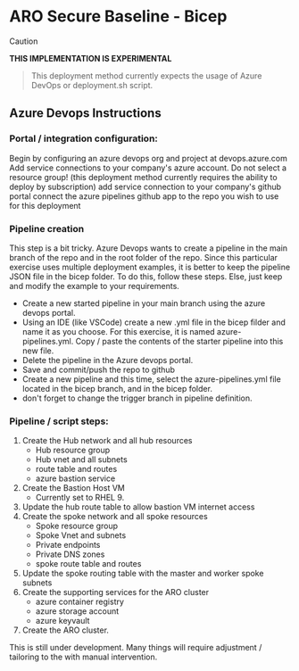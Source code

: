 # ARO Secure Baseline - Bicep

> [!CAUTION]
> **THIS IMPLEMENTATION IS EXPERIMENTAL**


> This deployment method currently expects the usage of Azure DevOps or deployment.sh script.

## Azure Devops Instructions
### Portal / integration configuration:

Begin by configuring an azure devops org and project at devops.azure.com
Add service connections to your company's azure account. Do not select a resource group!
  (this deployment method currently requires the ability to deploy by subscription)
add service connection to your company's github portal
connect the azure pipelines github app to the repo you wish to use for this deployment

### Pipeline creation

This step is a bit tricky.  Azure Devops wants to create a pipeline in the main branch
of the repo and in the root folder of the repo.  Since this particular exercise uses 
multiple deployment examples, it is better to keep the pipeline JSON file in the bicep 
folder.  To do this, follow these steps.  Else, just keep and modify the example to your 
requirements.

- Create a new started pipeline in your main branch using the azure devops portal.
- Using an IDE (like VSCode) create a new .yml file in the bicep filder and name it as you 
  choose.  For this exercise, it is named azure-pipelines.yml.  Copy / paste the contents 
  of the starter pipeline into this new file.
- Delete the pipeline in the Azure devops portal.
- Save and commit/push the repo to github
- Create a new pipeline and this time, select the azure-pipelines.yml file located in the 
  bicep branch, and in the bicep folder.
- don't forget to change the trigger branch in pipeline definition.
 
### Pipeline / script steps:

1.  Create the Hub network and all hub resources
    - Hub resource group
    - Hub vnet and all subnets
    - route table and routes
    - azure bastion service
2.  Create the Bastion Host VM
    - Currently set to RHEL 9.
3.  Update the hub route table to allow bastion VM internet access
4.  Create the spoke network and all spoke resources
    - Spoke resource group
    - Spoke Vnet and subnets
    - Private endpoints
    - Private DNS zones
    - spoke route table and routes
5. Update the spoke routing table with the master and worker spoke subnets
6.  Create the supporting services for the ARO cluster
    - azure container registry
    - azure storage account
    - azure keyvault
7.  Create the ARO cluster.

This is still under development.  Many things will require adjustment / tailoring to the with manual intervention.